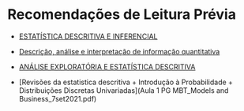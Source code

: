 # Recomendações de Leitura Prévia


* [ESTATÍSTICA DESCRITIVA E INFERENCIAL](01_ManualEstatistica.pdf)

* [Descrição, análise e interpretação de informação quantitativa](02_ConceitosEstatistica.pdf)

* [ANÁLISE EXPLORATÓRIA E ESTATÍSTICA DESCRITIVA](03_Estatisticadescritiva.pdf)

* [Revisões da estatistica descritiva +  Introdução à Probabilidade + Distribuições Discretas Univariadas](Aula 1 PG MBT_Models and Business_7set2021.pdf)